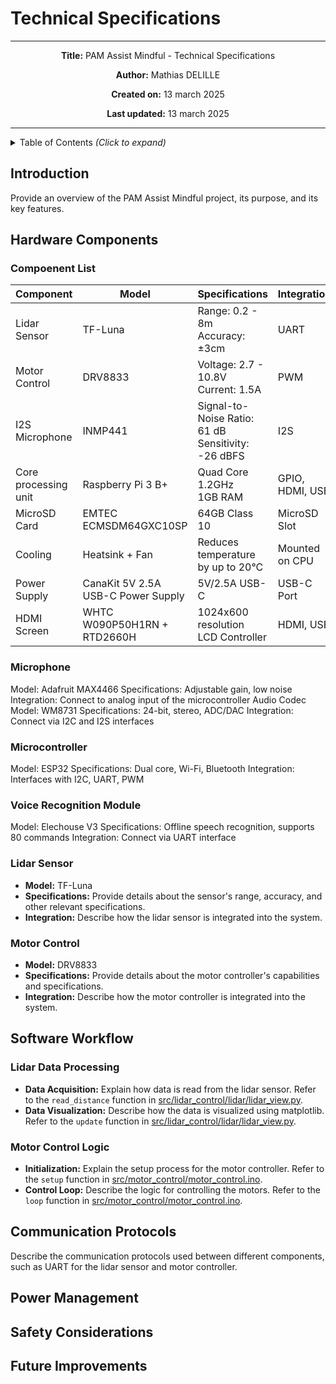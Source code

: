 # Technical Specifications

<div align="center">

---
**Title:** PAM Assist Mindful - Technical Specifications

**Author:** Mathias DELILLE

**Created on:** 13 march 2025

**Last updated:** 13 march 2025

</div>

---

<details>
<summary>Table of Contents <span style="font-style: italic;">(Click to expand)</span></summary>

- [Technical Specifications](#technical-specifications)
  - [Introduction](#introduction)
  - [Hardware Components](#hardware-components)
    - [Compoenent List](#compoenent-list)
    - [Microphone](#microphone)
    - [Microcontroller](#microcontroller)
    - [Voice Recognition Module](#voice-recognition-module)
    - [Lidar Sensor](#lidar-sensor)
    - [Motor Control](#motor-control)
  - [Software Workflow](#software-workflow)
    - [Lidar Data Processing](#lidar-data-processing)
    - [Motor Control Logic](#motor-control-logic)
  - [Communication Protocols](#communication-protocols)
  - [Power Management](#power-management)
  - [Safety Considerations](#safety-considerations)
  - [Future Improvements](#future-improvements)

</details>

## Introduction

Provide an overview of the PAM Assist Mindful project, its purpose, and its key features.

## Hardware Components

### Compoenent List

| Component            | Model                              | Specifications                                          | Integration     |
| -------------------- | ---------------------------------- | ------------------------------------------------------- | --------------- |
| Lidar Sensor         | TF-Luna                            | Range: 0.2 - 8m <br> Accuracy: ±3cm                     | UART            |
| Motor Control        | DRV8833                            | Voltage: 2.7 - 10.8V <br> Current: 1.5A                 | PWM             |
| I2S Microphone       | INMP441                            | Signal-to-Noise Ratio: 61 dB <br> Sensitivity: -26 dBFS | I2S             |
| Core processing unit | Raspberry Pi 3 B+                  | Quad Core 1.2GHz <br> 1GB RAM                           | GPIO, HDMI, USB |
| MicroSD Card         | EMTEC ECMSDM64GXC10SP              | 64GB Class 10                                           | MicroSD Slot    |
| Cooling              | Heatsink + Fan                     | Reduces temperature by up to 20°C                       | Mounted on CPU  |
| Power Supply         | CanaKit 5V 2.5A USB-C Power Supply | 5V/2.5A USB-C                                           | USB-C Port      |
| HDMI Screen          | WHTC W090P50H1RN + RTD2660H        | 1024x600 resolution  <br> LCD Controller                | HDMI, USB       |

### Microphone

Model: Adafruit MAX4466
Specifications: Adjustable gain, low noise
Integration: Connect to analog input of the microcontroller
Audio Codec
Model: WM8731
Specifications: 24-bit, stereo, ADC/DAC
Integration: Connect via I2C and I2S interfaces

### Microcontroller

Model: ESP32
Specifications: Dual core, Wi-Fi, Bluetooth
Integration: Interfaces with I2C, UART, PWM

### Voice Recognition Module

Model: Elechouse V3
Specifications: Offline speech recognition, supports 80 commands
Integration: Connect via UART interface

### Lidar Sensor

- **Model:** TF-Luna
- **Specifications:** Provide details about the sensor's range, accuracy, and other relevant specifications.
- **Integration:** Describe how the lidar sensor is integrated into the system.

### Motor Control

- **Model:** DRV8833
- **Specifications:** Provide details about the motor controller's capabilities and specifications.
- **Integration:** Describe how the motor controller is integrated into the system.

## Software Workflow

### Lidar Data Processing

- **Data Acquisition:** Explain how data is read from the lidar sensor. Refer to the `read_distance` function in [src/lidar_control/lidar/lidar_view.py](../src/lidar_control/lidar/lidar_view.py).
- **Data Visualization:** Describe how the data is visualized using matplotlib. Refer to the `update` function in [src/lidar_control/lidar/lidar_view.py](../src/lidar_control/lidar/lidar_view.py).

### Motor Control Logic

- **Initialization:** Explain the setup process for the motor controller. Refer to the `setup` function in [src/motor_control/motor_control.ino](../src/motor_control/motor_control.ino).
- **Control Loop:** Describe the logic for controlling the motors. Refer to the `loop` function in [src/motor_control/motor_control.ino](../src/motor_control/motor_control.ino).

## Communication Protocols

Describe the communication protocols used between different components, such as UART for the lidar sensor and motor controller.

## Power Management

<!-- TODO: details about the power requirements and management strategies for the system. -->

## Safety Considerations

<!-- TODO: details any safety measures implemented in the hardware and software to ensure safe operation. -->

## Future Improvements

<!-- TODO: Outline potential future improvements and enhancements for the system. -->